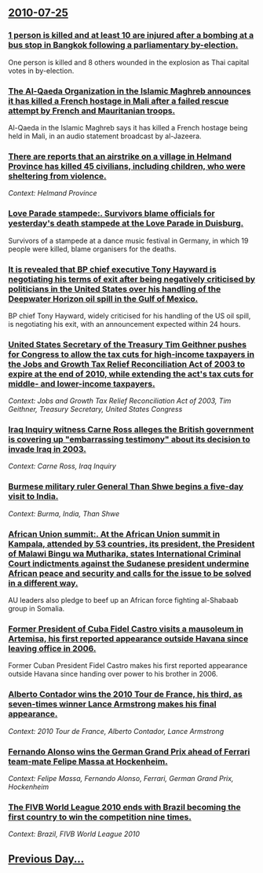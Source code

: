 ## [2010-07-25](/news/2010/07/25/index.md)

### [1 person is killed and at least 10 are injured after a bombing at a bus stop in Bangkok following a parliamentary by-election. ](/news/2010/07/25/1-person-is-killed-and-at-least-10-are-injured-after-a-bombing-at-a-bus-stop-in-bangkok-following-a-parliamentary-by-election.md)
One person is killed and 8 others wounded in the explosion as Thai capital votes in by-election.

### [The Al-Qaeda Organization in the Islamic Maghreb announces it has killed a French hostage in Mali after a failed rescue attempt by French and Mauritanian troops. ](/news/2010/07/25/the-al-qaeda-organization-in-the-islamic-maghreb-announces-it-has-killed-a-french-hostage-in-mali-after-a-failed-rescue-attempt-by-french-an.md)
Al-Qaeda in the Islamic Maghreb says it has killed a French hostage being held in Mali, in an audio statement broadcast by al-Jazeera.

### [There are reports that an airstrike on a village in Helmand Province has killed 45 civilians, including children, who were sheltering from violence. ](/news/2010/07/25/there-are-reports-that-an-airstrike-on-a-village-in-helmand-province-has-killed-45-civilians-including-children-who-were-sheltering-from-v.md)
_Context: Helmand Province_

### [Love Parade stampede:. Survivors blame officials for yesterday's death stampede at the Love Parade in Duisburg. ](/news/2010/07/25/love-parade-stampede-survivors-blame-officials-for-yesterday-s-death-stampede-at-the-love-parade-in-duisburg.md)
Survivors of a stampede at a dance music festival in Germany, in which 19 people were killed, blame organisers for the deaths.

### [It is revealed that BP chief executive Tony Hayward is negotiating his terms of exit after being negatively criticised by politicians in the United States over his handling of the Deepwater Horizon oil spill in the Gulf of Mexico. ](/news/2010/07/25/it-is-revealed-that-bp-chief-executive-tony-hayward-is-negotiating-his-terms-of-exit-after-being-negatively-criticised-by-politicians-in-the.md)
BP chief Tony Hayward, widely criticised for his handling of the US oil spill, is negotiating his exit, with an announcement expected within 24 hours.

### [United States Secretary of the Treasury Tim Geithner pushes for Congress to allow the tax cuts for high-income taxpayers in the Jobs and Growth Tax Relief Reconciliation Act of 2003 to expire at the end of 2010, while extending the act's tax cuts for middle- and lower-income taxpayers. ](/news/2010/07/25/united-states-secretary-of-the-treasury-tim-geithner-pushes-for-congress-to-allow-the-tax-cuts-for-high-income-taxpayers-in-the-jobs-and-gro.md)
_Context: Jobs and Growth Tax Relief Reconciliation Act of 2003, Tim Geithner, Treasury Secretary, United States Congress_

### [Iraq Inquiry witness Carne Ross alleges the British government is covering up "embarrassing testimony" about its decision to invade Iraq in 2003. ](/news/2010/07/25/iraq-inquiry-witness-carne-ross-alleges-the-british-government-is-covering-up-embarrassing-testimony-about-its-decision-to-invade-iraq-in.md)
_Context: Carne Ross, Iraq Inquiry_

### [Burmese military ruler General Than Shwe begins a five-day visit to India. ](/news/2010/07/25/burmese-military-ruler-general-than-shwe-begins-a-five-day-visit-to-india.md)
_Context: Burma, India, Than Shwe_

### [African Union summit:. At the African Union summit in Kampala, attended by 53 countries, its president, the President of Malawi Bingu wa Mutharika, states International Criminal Court indictments against the Sudanese president undermine African peace and security and calls for the issue to be solved in a different way. ](/news/2010/07/25/african-union-summit-at-the-african-union-summit-in-kampala-attended-by-53-countries-its-president-the-president-of-malawi-bingu-wa-mut.md)
AU leaders also pledge to beef up an African force fighting al-Shabaab group in Somalia.

### [Former President of Cuba Fidel Castro visits a mausoleum in Artemisa, his first reported appearance outside Havana since leaving office in 2006. ](/news/2010/07/25/former-president-of-cuba-fidel-castro-visits-a-mausoleum-in-artemisa-his-first-reported-appearance-outside-havana-since-leaving-office-in-2.md)
Former Cuban President Fidel Castro makes his first reported appearance outside Havana since handing over power to his brother in 2006.

### [Alberto Contador wins the 2010 Tour de France, his third, as seven-times winner Lance Armstrong makes his final appearance. ](/news/2010/07/25/alberto-contador-wins-the-2010-tour-de-france-his-third-as-seven-times-winner-lance-armstrong-makes-his-final-appearance.md)
_Context: 2010 Tour de France, Alberto Contador, Lance Armstrong_

### [Fernando Alonso wins the German Grand Prix ahead of Ferrari team-mate Felipe Massa at Hockenheim. ](/news/2010/07/25/fernando-alonso-wins-the-german-grand-prix-ahead-of-ferrari-team-mate-felipe-massa-at-hockenheim.md)
_Context: Felipe Massa, Fernando Alonso, Ferrari, German Grand Prix, Hockenheim_

### [The FIVB World League 2010 ends with Brazil becoming the first country to win the competition nine times.](/news/2010/07/25/the-fivb-world-league-2010-ends-with-brazil-becoming-the-first-country-to-win-the-competition-nine-times.md)
_Context: Brazil, FIVB World League 2010_

## [Previous Day...](/news/2010/07/24/index.md)

